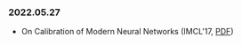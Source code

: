 ### 2022.05.27
- On Calibration of Modern Neural Networks (IMCL'17, [PDF](https://arxiv.org/abs/1706.04599))
